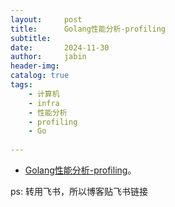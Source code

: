```yaml
---
layout:     post
title:      Golang性能分析-profiling 
subtitle:   
date:       2024-11-30
author:     jabin
header-img: 
catalog: true
tags:
    - 计算机
    - infra
    - 性能分析
    - profiling
    - Go
    
---
```


- [Golang性能分析-profiling](https://renovwjw13.feishu.cn/docx/ZLy2dV14Gogi9ZxSiVRc6zirnBf)。 

ps: 转用飞书，所以博客贴飞书链接

